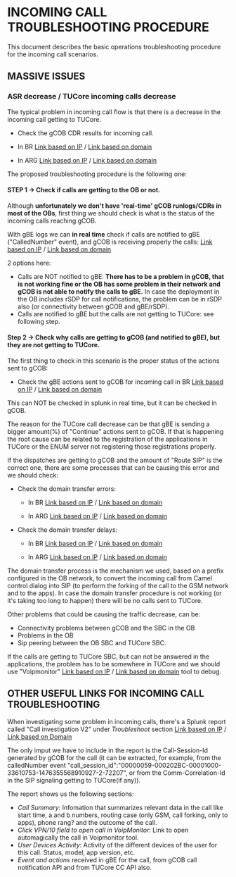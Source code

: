 # INCOMING CALL TROUBLESHOOTING PROCEDURE

This document describes the basic operations troubleshooting procedure for the incoming call scenarios.

## MASSIVE ISSUES

### ASR decrease / TUCore incoming calls decrease

The typical problem in incoming call flow is that there is a decrease in the incoming call getting to TUCore.

* Check the gCOB CDR results for incoming call.

 * In BR [Link based on IP](https://10.253.1.11/en-US/app/tugo/report?s=%2FservicesNS%2Fnobody%2Ftugo%2Fsaved%2Fsearches%2FTEEN_BR_Incoming_call_CDRs_resultcodes) / [Link based on domain](https://mia-splunk.tefcomms.com/en-US/app/tugo/report?s=%2FservicesNS%2Fnobody%2Ftugo%2Fsaved%2Fsearches%2FTEEN_BR_Incoming_call_CDRs_resultcodes)
 
 * In ARG [Link based on IP](https://10.253.1.11/en-US/app/tugo/report?sid=1466086202.183726.mia-spl-sch02&s=%2FservicesNS%2Fnobody%2Ftugo%2Fsaved%2Fsearches%2FTEEN_AR_Incoming_call_CDRs_resultcodes) / [Link based on domain](https://mia-splunk.tefcomms.com/en-US/app/tugo/report?sid=1466086202.183726.mia-spl-sch02&s=%2FservicesNS%2Fnobody%2Ftugo%2Fsaved%2Fsearches%2FTEEN_AR_Incoming_call_CDRs_resultcodes) 

The proposed troubleshooting procedure is the following one:

#### STEP 1 -> Check if calls are getting to the OB or not.

Although **unfortunately we don't have 'real-time' gCOB runlogs/CDRs in most of the OBs**, first thing we should check is what is the status of the incoming calls reaching gCOB.

With gBE logs we can **in real time** check if calls are notified to gBE ("CalledNumber" event), and gCOB is receiving properly the calls:
[Link based on IP](https://10.253.1.11/en-US/app/tugo/search?earliest=-4h%40m&latest=now&q=search%20%22CalledNumber%22%20sourcetype%3D%22CALL%20-%20Corazones%22%20source%3D%22%2Fvar%2Flog%2Fconnect%2Fcall_control_br.log%22&display.page.search.tab=events&display.general.type=events&display.visualizations.charting.axisTitleY2.text=(%25)&display.visualizations.charting.axisY2.enabled=1&display.visualizations.charting.chart.overlayFields=%22%25%3A%20Continue%22%2C%22%25%3A%20Route%22%2C%22%25%3A%20Route_RouteLeg%22%2C%22%25%3A%20null%22&display.page.search.mode=fast&dispatch.sample_ratio=1&display.visualizations.charting.chart=column&sid=1476352468.1404941.mia-spl-sch02) / [Link based on domain](https://mia-splunk.tefcomms.com/en-US/app/tugo/search?earliest=-4h%40m&latest=now&q=search%20%22CalledNumber%22%20sourcetype%3D%22CALL%20-%20Corazones%22%20source%3D%22%2Fvar%2Flog%2Fconnect%2Fcall_control_br.log%22&display.page.search.tab=events&display.general.type=events&display.visualizations.charting.axisTitleY2.text=(%25)&display.visualizations.charting.axisY2.enabled=1&display.visualizations.charting.chart.overlayFields=%22%25%3A%20Continue%22%2C%22%25%3A%20Route%22%2C%22%25%3A%20Route_RouteLeg%22%2C%22%25%3A%20null%22&display.page.search.mode=fast&dispatch.sample_ratio=1&display.visualizations.charting.chart=column&sid=1476352468.1404941.mia-spl-sch02)

2 options here:
 * Calls are NOT notified to gBE: **There has to be a problem in gCOB, that is not working fine or the OB has some problem in their network and gCOB is not able to notify the calls to gBE.** In case the deployment in the OB includes rSDP for call notifications, the problem can be in rSDP also (or connectivity between gCOB and gBE/rSDP).
 * Calls are notified to gBE but the calls are not getting to TUCore: see following step.
 
####  Step 2 -> Check why calls are getting to gCOB (and notified to gBE), but they are not getting to TUCore.

The first thing to check in this scenario is the proper status of the actions sent to gCOB:

* Check the gBE actions sent to gCOB for incoming call in BR [Link based on IP](https://10.253.1.11/en-US/app/tugo/search?earliest=-48h%40h&latest=now&q=search%20(sourcetype%3D%22CDR-gOB_BR%22%20OR%20sourcetype%3D%22CDR%20-%20gOB_BR%22)%20%22CallType%3D%5C%22incoming%22%20%7C%20rex%20%22(%3F%3CmyResult%3ESuccess%3D%5C%22%5B%5E%5C%22%5D*%5C%22%3BResultCode%3D%5C%22%5Cd*%5C%22)%22%20%7C%20rex%20%22Time%3D%5C%22%5Cd%5Cd%5Cd%5Cd-(%3F%3CmyHour%3E%5B%5ET%5D*T%5Cd%5Cd)%22%20%7C%20stats%20dc(CallSessionId)%20as%20myCount%20by%20myHour%20BEAction%20%7C%20eventstats%20sum(myCount)%20as%20total%20by%20myHour%20%7C%20eval%20%25%3Dround(myCount*100%2Ftotal%2C2)%20%7C%20chart%20values(total)%20as%20totals%20values(%25)%20as%20%25%20over%20myHour%20by%20BEAction%20%7C%20rename%20%22totals%3A%20Continue%22%20as%20Total%20%7C%20table%20myHour%20Total%20%25*%20%7C%20sort%20%2B%20myHour&display.page.search.tab=visualizations&display.general.type=visualizations&display.visualizations.charting.axisTitleY2.text=(%25)&display.visualizations.charting.axisY2.enabled=1&display.visualizations.charting.chart.overlayFields=%22%25%3A%20Continue%22%2C%22%25%3A%20Route%22%2C%22%25%3A%20Route_RouteLeg%22%2C%22%25%3A%20null%22&display.page.search.mode=fast&dispatch.sample_ratio=1&display.visualizations.charting.chart=column&sid=1476348782.1402300.mia-spl-sch02) / [Link based on domain](https://mia-splunk.tefcomms.com/en-US/app/tugo/search?earliest=-48h%40h&latest=now&q=search%20(sourcetype%3D%22CDR-gOB_BR%22%20OR%20sourcetype%3D%22CDR%20-%20gOB_BR%22)%20%22CallType%3D%5C%22incoming%22%20%7C%20rex%20%22(%3F%3CmyResult%3ESuccess%3D%5C%22%5B%5E%5C%22%5D*%5C%22%3BResultCode%3D%5C%22%5Cd*%5C%22)%22%20%7C%20rex%20%22Time%3D%5C%22%5Cd%5Cd%5Cd%5Cd-(%3F%3CmyHour%3E%5B%5ET%5D*T%5Cd%5Cd)%22%20%7C%20stats%20dc(CallSessionId)%20as%20myCount%20by%20myHour%20BEAction%20%7C%20eventstats%20sum(myCount)%20as%20total%20by%20myHour%20%7C%20eval%20%25%3Dround(myCount*100%2Ftotal%2C2)%20%7C%20chart%20values(total)%20as%20totals%20values(%25)%20as%20%25%20over%20myHour%20by%20BEAction%20%7C%20rename%20%22totals%3A%20Continue%22%20as%20Total%20%7C%20table%20myHour%20Total%20%25*%20%7C%20sort%20%2B%20myHour&display.page.search.tab=visualizations&display.general.type=visualizations&display.visualizations.charting.axisTitleY2.text=(%25)&display.visualizations.charting.axisY2.enabled=1&display.visualizations.charting.chart.overlayFields=%22%25%3A%20Continue%22%2C%22%25%3A%20Route%22%2C%22%25%3A%20Route_RouteLeg%22%2C%22%25%3A%20null%22&display.page.search.mode=fast&dispatch.sample_ratio=1&display.visualizations.charting.chart=column&sid=1476348782.1402300.mia-spl-sch02)

This can NOT be checked in splunk in real time, but it can be checked in gCOB.

The reason for the TUCore call decrease can be that gBE is sending a bigger amount(%) of "Continue" actions sent to gCOB. If that is happening the root cause can be related to the registration of the applications in TUCore or the ENUM server not registering those registrations properly.

If the dispatches are getting to gCOB and the amount of "Route SIP" is the correct one, there are some processes that can be causing this error and we should check:

* Check the domain transfer errors:

  * In BR [Link based on IP](https://10.253.1.11/en-US/app/tugo/report?s=%2FservicesNS%2Fnobody%2Ftugo%2Fsaved%2Fsearches%2FTEEN_BR_Incoming_call_Domain_transfer_errors) / [Link based on domain](https://mia-splunk.tefcomms.com/en-US/app/tugo/report?s=%2FservicesNS%2Fnobody%2Ftugo%2Fsaved%2Fsearches%2FTEEN_BR_Incoming_call_Domain_transfer_errors)
 
  * In ARG [Link based on IP](https://10.253.1.11/en-US/app/tugo/report?s=%2FservicesNS%2Fnobody%2Ftugo%2Fsaved%2Fsearches%2FTEEN_AR_Incoming_call_Domain_transfer_errors) / [Link based on domain](https://mia-splunk.tefcomms.com/en-US/app/tugo/report?s=%2FservicesNS%2Fnobody%2Ftugo%2Fsaved%2Fsearches%2FTEEN_AR_Incoming_call_Domain_transfer_errors)
 
* Check the domain transfer delays:

  * In BR [Link based on IP](https://10.253.1.11/en-US/app/tugo/report?s=%2FservicesNS%2Fnobody%2Ftugo%2Fsaved%2Fsearches%2FTEEN_BR_Incoming_call_Domain_tranfer_delay_per_area) / [Link based on domain](https://mia-splunk.tefcomms.com/en-US/app/tugo/report?s=%2FservicesNS%2Fnobody%2Ftugo%2Fsaved%2Fsearches%2FTEEN_BR_Incoming_call_Domain_tranfer_delay_per_area)
 
  * In ARG [Link based on IP](https://10.253.1.11/en-US/app/tugo/report?s=%2FservicesNS%2Fnobody%2Ftugo%2Fsaved%2Fsearches%2FTEEN_AR_Incoming_call_Domain_tranfer_delay) / [Link based on domain](https://mia-splunk.tefcomms.com/en-US/app/tugo/report?s=%2FservicesNS%2Fnobody%2Ftugo%2Fsaved%2Fsearches%2FTEEN_AR_Incoming_call_Domain_tranfer_delay)
  
The domain transfer process is the mechanism we used, based on a prefix configured in the OB network, to convert the incoming call from Camel control dialog into SIP (to perform the forking of the call to the GSM network and to the apps). In case the domain transfer procedure is not working (or it's taking too long to happen) there will be no calls sent to TUCore.

Other problems that could be causing the traffic decrease, can be:
* Connectivity problems between gCOB and the SBC in the OB
* Problems in the OB
* Sip peering between the OB SBC and TUCore SBC.

If the calls are getting to TUCore SBC, but can not be answered in the applications, the problem has to be somewhere in TUCore and we should use "Voipmonitor" [Link based on IP](http://10.253.0.169/index.php) / [Link based on domain](http://voipmonitor/index.php) tool to debug.


## OTHER USEFUL LINKS FOR INCOMING CALL TROUBLESHOOTING

When investigating some problem in incoming calls, there's a Splunk report called "Call investigation V2" under *Troubleshoot* section [Link based on IP](https://10.253.1.11/en-US/app/tugo/call_investigations_v2?earliest=-24h%40h&latest=now) / [Link based on Domain](https://mia-splunk.tefcomms.com/en-US/app/tugo/call_investigations_v2?earliest=-24h%40h&latest=now)

The only imput we have to include in the report is the Call-Session-Id generated by gCOB for the call (it can be extracted, for example, from the calledNumber event "call_session_id":"00000059-000202BC-00001000-33610753-1476355568910927-2-72207", or from the Comm-Correlation-Id in the SIP signaling getting to TUCore(if any)).

The report shows us the following sections:
* *Call Summary*: Infomation that summarizes relevant data in the call like start time, a and b numbers, routing case (only GSM, call forking, only to apps), phone rang? and the outcome of the call.
* *Click VPN/10 field to open call in VoipMonitor*: Link to open automagically the call in Voipmonitor tool.
* *User Devices Activity*: Activity of the different devices of the user for this call. Status, model, app version, etc.
* *Event and actions* received in gBE for the call, from gCOB call notification API and from TUCore CC API also.
